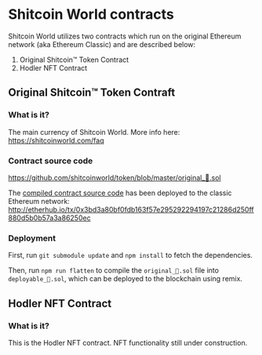 # Shitcoin World contracts

Shitcoin World utilizes two contracts which run on the original Ethereum network (aka Ethereum Classic) and are described below:

1. Original Shitcoin™ Token Contract
2. Hodler NFT Contract

## Original Shitcoin™ Token Contraft

### What is it?

The main currency of Shitcoin World. More info here: https://shitcoinworld.com/faq

### Contract source code

https://github.com/shitcoinworld/token/blob/master/original_💩.sol

The [compiled contract source code](https://github.com/shitcoinworld/token/blob/cd346470c89779638899627efba0b2f23ae354c8/deployable_%F0%9F%92%A9.sol) has been deployed to the classic Ethereum network: http://etherhub.io/tx/0x3bd3a80bf0fdb163f57e295292294197c21286d250ff880d5b0b57a3a86250ec

### Deployment

First, run `git submodule update` and `npm install` to fetch the dependencies.

Then, run `npm run flatten` to compile the `original_💩.sol` file into `deployable_💩.sol`, which can be deployed to the blockchain using remix.


## Hodler NFT Contract

### What is it?

This is the Hodler NFT contract. NFT functionality still under construction.
